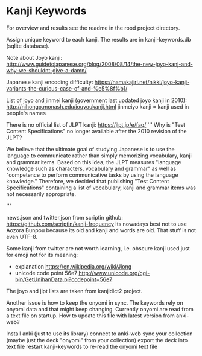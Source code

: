 # Kanji Keywords

For overview and results see the readme in the rood project directory.

Assign unique keyword to each kanji. The results are in kanji-keywords.db (sqlite database).


Note about Joyo kanji: http://www.guidetojapanese.org/blog/2008/08/14/the-new-joyo-kanj-and-why-we-shouldnt-give-a-damn/

Japanese kanji encoding difficulty: https://namakajiri.net/nikki/joyo-kanji-variants-the-curious-case-of-and-%e5%8f%b1/

List of joyo and jinmei kanji (government last updated joyo kanji in 2010): http://nihongo.monash.edu/jouyoukanji.html
jinmeiyo kanji = kanji used in people's names

There is no official list of JLPT kanji: https://jlpt.jp/e/faq/
'''
Why is "Test Content Specifications" no longer available after the 2010 revision of the JLPT?

We believe that the ultimate goal of studying Japanese is to use the language to communicate rather than simply memorizing vocabulary, kanji and grammar items. Based on this idea, the JLPT measures "language knowledge such as characters, vocabulary and grammar" as well as "competence to perform communicative tasks by using the language knowledge." Therefore, we decided that publishing "Test Content Specifications" containing a list of vocabulary, kanji and grammar items was not necessarily appropriate.

'''


news.json and twitter.json from scriptin github: https://github.com/scriptin/kanji-frequency
Its nowadays best not to use Aozora Bunpou because its old and kanji and words are old. That stuff is not even UTF-8.

Some kanji from twitter are not worth learning, i.e. obscure kanji used just for emoji not for its meaning:
- explanation https://en.wikipedia.org/wiki/Jiong
- unicode code point 56e7 http://www.unicode.org/cgi-bin/GetUnihanData.pl?codepoint=56e7

The joyo and jlpt lists are taken from kanjidict2 project.


Another issue is how to keep the onyomi in sync. The keywords rely on onyomi data and that might keep changing.
Currently onyomi are read from a text file on startup. How to update this file with latest version from anki-web?

Install anki (just to use its library)
connect to anki-web
sync your collection (maybe just the deck "onyomi" from your collection)
export the deck into text file
restart kanji-keywords to re-read the onyomi text file




